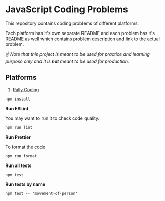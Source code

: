 # JavaScript Coding Problems

This repository contains coding problems of different platforms.

Each platform has it's own separate README and each problem has it's README as well which contains problem description and link to the actual problem.

*☝ Note that this project is meant to be used for practice and learning purpose
only and it is **not** meant to be used for production.*

## Platforms

1. [Rally Coding ](src/rally-coding)

```
npm install
```

**Run ESLint**

You may want to run it to check code quality.

```
npm run lint
```

**Run Prettier**

To format the code

```
npm run format
```

**Run all tests**

```
npm test
```

**Run tests by name**

```
npm test -- 'movement-of-person'
```
